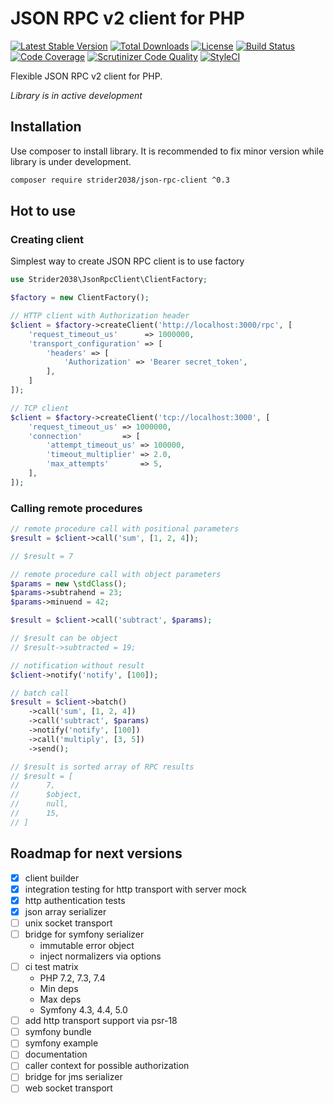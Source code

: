 # JSON RPC v2 client for PHP

[![Latest Stable Version](https://poser.pugx.org/strider2038/json-rpc-client/v/stable)](https://packagist.org/packages/strider2038/json-rpc-client)
[![Total Downloads](https://poser.pugx.org/strider2038/json-rpc-client/downloads)](https://packagist.org/packages/strider2038/json-rpc-client)
[![License](https://poser.pugx.org/strider2038/json-rpc-client/license)](https://packagist.org/packages/strider2038/json-rpc-client)
[![Build Status](https://scrutinizer-ci.com/g/strider2038/json-rpc-client/badges/build.png?b=master)](https://scrutinizer-ci.com/g/strider2038/json-rpc-client/build-status/master)
[![Code Coverage](https://scrutinizer-ci.com/g/strider2038/json-rpc-client/badges/coverage.png?b=master)](https://scrutinizer-ci.com/g/strider2038/json-rpc-client/?branch=master)
[![Scrutinizer Code Quality](https://scrutinizer-ci.com/g/strider2038/json-rpc-client/badges/quality-score.png?b=master)](https://scrutinizer-ci.com/g/strider2038/json-rpc-client/?branch=master)
[![StyleCI](https://github.styleci.io/repos/172254542/shield?branch=master)](https://github.styleci.io/repos/172254542)

Flexible JSON RPC v2 client for PHP.

_Library is in active development_

## Installation

Use composer to install library. It is recommended to fix minor version while library is under development.

```bash
composer require strider2038/json-rpc-client ^0.3
```

## Hot to use

### Creating client

Simplest way to create JSON RPC client is to use factory

```php
use Strider2038\JsonRpcClient\ClientFactory;

$factory = new ClientFactory();

// HTTP client with Authorization header
$client = $factory->createClient('http://localhost:3000/rpc', [
    'request_timeout_us'      => 1000000,
    'transport_configuration' => [
        'headers' => [
            'Authorization' => 'Bearer secret_token',
        ],
    ]
]);

// TCP client
$client = $factory->createClient('tcp://localhost:3000', [
    'request_timeout_us' => 1000000,
    'connection'         => [
        'attempt_timeout_us' => 100000,
        'timeout_multiplier' => 2.0,
        'max_attempts'       => 5,
    ],
]);
```

### Calling remote procedures

```php
// remote procedure call with positional parameters
$result = $client->call('sum', [1, 2, 4]);

// $result = 7

// remote procedure call with object parameters
$params = new \stdClass();
$params->subtrahend = 23;
$params->minuend = 42;

$result = $client->call('subtract', $params);

// $result can be object
// $result->subtracted = 19;

// notification without result
$client->notify('notify', [100]);

// batch call
$result = $client->batch()
    ->call('sum', [1, 2, 4])
    ->call('subtract', $params)
    ->notify('notify', [100])
    ->call('multiply', [3, 5])
    ->send();

// $result is sorted array of RPC results
// $result = [
//      7,
//      $object,
//      null,
//      15,
// ]
```

## Roadmap for next versions

* [x] client builder
* [x] integration testing for http transport with server mock
* [x] http authentication tests
* [x] json array serializer
* [ ] unix socket transport
* [ ] bridge for symfony serializer
  * immutable error object
  * inject normalizers via options
* [ ] ci test matrix
  * PHP 7.2, 7.3, 7.4
  * Min deps
  * Max deps
  * Symfony 4.3, 4.4, 5.0
* [ ] add http transport support via psr-18
* [ ] symfony bundle
* [ ] symfony example
* [ ] documentation
* [ ] caller context for possible authorization
* [ ] bridge for jms serializer
* [ ] web socket transport

